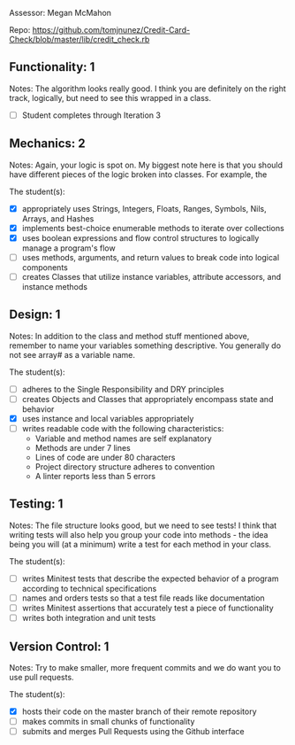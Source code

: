 Assessor: Megan McMahon

Repo: https://github.com/tomjnunez/Credit-Card-Check/blob/master/lib/credit_check.rb

## Functionality: 1

Notes: The algorithm looks really good.  I think you are definitely on the right track, logically, but need to see this wrapped in a class.

- [ ] Student completes through Iteration 3

## Mechanics: 2

Notes: Again, your logic is spot on. My biggest note here is that you should have different pieces of the logic broken into classes.  For example, the

The student(s):

- [x] appropriately uses Strings, Integers, Floats, Ranges, Symbols, Nils, Arrays, and Hashes
- [x] implements best-choice enumerable methods to iterate over collections
- [x] uses boolean expressions and flow control structures to logically manage a program's flow
- [ ] uses methods, arguments, and return values to break code into logical components
- [ ] creates Classes that utilize instance variables, attribute accessors, and instance methods

## Design: 1

Notes: In addition to the class and method stuff mentioned above, remember to name your variables something descriptive.  You generally do not see array# as a variable name.

The student(s):

- [ ] adheres to the Single Responsibility and DRY principles
- [ ] creates Objects and Classes that appropriately encompass state and behavior
- [x] uses instance and local variables appropriately
- [ ] writes readable code with the following characteristics:
    * Variable and method names are self explanatory
    * Methods are under 7 lines
    * Lines of code are under 80 characters
    * Project directory structure adheres to convention
    * A linter reports less than 5 errors

## Testing: 1

Notes: The file structure looks good, but we need to see tests!  I think that writing tests will also help you group your code into methods - the idea being you will (at a minimum) write a test for each method in your class.

The student(s):

- [ ] writes Minitest tests that describe the expected behavior of a program according to technical specifications
- [ ] names and orders tests so that a test file reads like documentation
- [ ] writes Minitest assertions that accurately test a piece of functionality
- [ ] writes both integration and unit tests

## Version Control: 1

Notes: Try to make smaller, more frequent commits and we do want you to use pull requests.

The student(s):

- [x] hosts their code on the master branch of their remote repository
- [ ] makes commits in small chunks of functionality
- [ ] submits and merges Pull Requests using the Github interface
